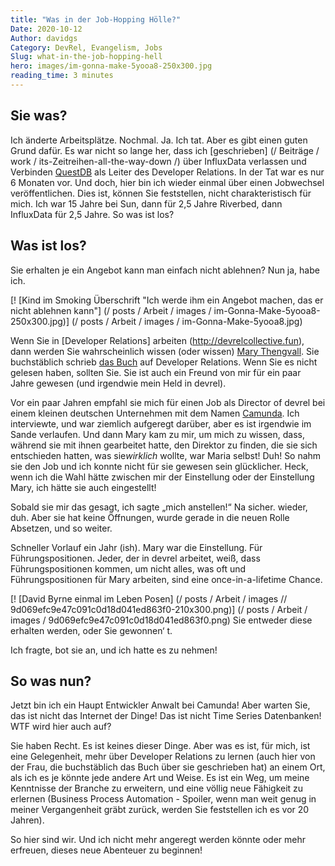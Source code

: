 ```yaml
---
title: "Was in der Job-Hopping Hölle?"
Date: 2020-10-12
Author: davidgs
Category: DevRel, Evangelism, Jobs
Slug: what-in-the-job-hopping-hell
hero: images/im-gonna-make-5yooa8-250x300.jpg
reading_time: 3 minutes
---
```


## Sie was?

Ich änderte Arbeitsplätze. Nochmal. Ja. Ich tat. Aber es gibt einen guten Grund dafür. Es war nicht so lange her, dass ich [geschrieben] (/ Beiträge / work / its-Zeitreihen-all-the-way-down /) über InfluxData verlassen und Verbinden [QuestDB](/posts/work/its-time-series-all-the-way-down/) als Leiter des Developer Relations. In der Tat war es nur 6 Monaten vor. Und doch, hier bin ich wieder einmal über einen Jobwechsel veröffentlichen. Dies ist, können Sie feststellen, nicht charakteristisch für mich. Ich war 15 Jahre bei Sun, dann für 2,5 Jahre Riverbed, dann InfluxData für 2,5 Jahre. So was ist los?

## Was ist los?

Sie erhalten je ein Angebot kann man einfach nicht ablehnen? Nun ja, habe ich.

[! [Kind im Smoking Überschrift "Ich werde ihm ein Angebot machen, das er nicht ablehnen kann"] (/ posts / Arbeit / images / im-Gonna-Make-5yooa8-250x300.jpg)] (/ posts / Arbeit / images / im-Gonna-Make-5yooa8.jpg)

Wenn Sie in [Developer Relations] arbeiten (http://devrelcollective.fun), dann werden Sie wahrscheinlich wissen (oder wissen) [Mary Thengvall](http://devrelcollective.fun). Sie buchstäblich schrieb [das Buch](https://twitter.com/mary_grace) auf Developer Relations. Wenn Sie es nicht gelesen haben, sollten Sie. Sie ist auch ein Freund von mir für ein paar Jahre gewesen (und irgendwie mein Held in devrel).

Vor ein paar Jahren empfahl sie mich für einen Job als Director of devrel bei einem kleinen deutschen Unternehmen mit dem Namen [Camunda](https://camunda.com/). Ich interviewte, und war ziemlich aufgeregt darüber, aber es ist irgendwie im Sande verlaufen. Und dann Mary kam zu mir, um mich zu wissen, dass, während sie mit ihnen gearbeitet hatte, den Direktor zu finden, die sie sich entschieden hatten, was sie*wirklich* wollte, war Maria selbst! Duh! So nahm sie den Job und ich konnte nicht für sie gewesen sein glücklicher. Heck, wenn ich die Wahl hätte zwischen mir der Einstellung oder der Einstellung Mary, ich hätte sie auch eingestellt!

Sobald sie mir das gesagt, ich sagte „mich anstellen!“ Na sicher. wieder, duh. Aber sie hat keine Öffnungen, wurde gerade in die neuen Rolle Absetzen, und so weiter.

Schneller Vorlauf ein Jahr (ish). Mary war die Einstellung. Für Führungspositionen. Jeder, der in devrel arbeitet, weiß, dass Führungspositionen kommen, um nicht alles, was oft und Führungspositionen für Mary arbeiten, sind eine once-in-a-lifetime Chance.

[! [David Byrne einmal im Leben Posen] (/ posts / Arbeit / images // 9d069efc9e47c091c0d18d041ed863f0-210x300.png)] (/ posts / Arbeit / images / 9d069efc9e47c091c0d18d041ed863f0.png) Sie entweder diese erhalten werden, oder Sie gewonnen‘ t.

Ich fragte, bot sie an, und ich hatte es zu nehmen!

## So was nun?

Jetzt bin ich ein Haupt Entwickler Anwalt bei Camunda! Aber warten Sie, das ist nicht das Internet der Dinge! Das ist nicht Time Series Datenbanken! WTF wird hier auch auf?

Sie haben Recht. Es ist keines dieser Dinge. Aber was es ist, für mich, ist eine Gelegenheit, mehr über Developer Relations zu lernen (auch hier von der Frau, die buchstäblich das Buch über sie geschrieben hat) an einem Ort, als ich es je könnte jede andere Art und Weise. Es ist ein Weg, um meine Kenntnisse der Branche zu erweitern, und eine völlig neue Fähigkeit zu erlernen (Business Process Automation - Spoiler, wenn man weit genug in meiner Vergangenheit gräbt zurück, werden Sie feststellen ich es vor 20 Jahren).

So hier sind wir. Und ich nicht mehr angeregt werden könnte oder mehr erfreuen, dieses neue Abenteuer zu beginnen!
